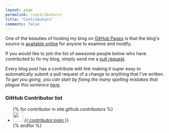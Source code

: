 ```yaml
---
layout: page
permalink: /contributors/
title: "Contributors"
comments: false
---
```

One of the beauties of hosting my blog on [GitHub Pages](https://pages.github.com/) is that the blog's source is 
[available online](https://github.com/hadynz/hadynz.github.io) for anyone to examine and modify.

If you would like to join the list of awesome people below who have contributed to fix my blog, simply send me a 
[pull request](https://help.github.com/articles/using-pull-requests).

Every blog post has a contribute edit link making it super easy to automatically submit a pull request of a change to
anything that I've written. _To get you going, you can start by fixing the many spelling mistakes that plague this
sentence [here](https://github.com/hadynz/hadynz.github.io/edit/master/contributors.md)_.

### GitHub Contributor list
<ul>
{% for contributor in site.github.contributors %}
  <li>
    <img src="{{ contributor.avatar_url }}" width="32" height="32" /> <a href="{{ contributor.html_url }}">{{ contributor.login }}</a>
  </li>
{% endfor %}
</ul>
